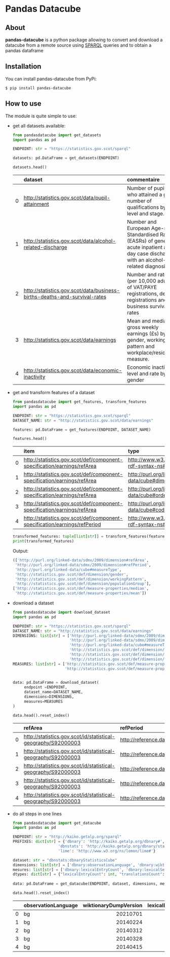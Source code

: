 Pandas Datacube
======

## About

**pandas-datacube** is a python package allowing to convert and download a datacube from a remote source using
[SPARQL](https://www.w3.org/TR/sparql11-overview/) queries and to obtain a pandas dataframe

## Installation

You can install pandas-datacube from PyPi:

```
$ pip install pandas-datacube
```

## How to use

The module is quite simple to use:

- get all datasets available:
   ```python
   from pandasdatacube import get_datasets
   import pandas as pd 
  
   ENDPOINT: str = "https://statistics.gov.scot/sparql"
   
   datasets: pd.DataFrame = get_datasets(ENDPOINT)
 
   datasets.head()
   ```
    |    | dataset                                                                   | commentaire |
    |---:|:--------------------------------------------------------------------------|:---------------------------------------------------------------------------------------------------------------------------------------------|
    |  0 | http://statistics.gov.scot/data/pupil-attainment                          | Number of pupils who attained a given number of qualifications by level and stage.                                                           |
    |  1 | http://statistics.gov.scot/data/alcohol-related-discharge                 | Number and European Age-sex Standardised Rates (EASRs) of general acute inpatient and day case discharges with an alcohol-related diagnosis. |
    |  2 | http://statistics.gov.scot/data/business-births-deaths-and-survival-rates | Number and rate (per 10,000 adults) of VAT/PAYE registrations, de-registrations and business survival rates                                  |
    |  3 | http://statistics.gov.scot/data/earnings                                  | Mean and median gross weekly earnings (£s) by gender, working pattern and workplace/residence measure.                                       |
    |  4 | http://statistics.gov.scot/data/economic-inactivity                       | Economic inactivity level and rate by gender|

- get and transform features of a dataset
   ```python
   from pandasdatacube import get_features, transform_features
   import pandas as pd

   ENDPOINT: str = "https://statistics.gov.scot/sparql"
   DATASET_NAME: str = "http://statistics.gov.scot/data/earnings"

   features: pd.DataFrame = get_features(ENDPOINT, DATASET_NAME)
   
   features.head()
   ```
    |    | item                                                                      | type                                            | property |
    |---:|:--------------------------------------------------------------------------|:------------------------------------------------|:----------------------------------------------------------|
    |  0 | http://statistics.gov.scot/def/component-specification/earnings/refArea   | http://www.w3.org/1999/02/22-rdf-syntax-ns#type | http://purl.org/linked-data/cube#ComponentSpecification   |
    |  1 | http://statistics.gov.scot/def/component-specification/earnings/refArea   | http://purl.org/linked-data/cube#dimension      | http://purl.org/linked-data/sdmx/2009/dimension#refArea   |
    |  2 | http://statistics.gov.scot/def/component-specification/earnings/refArea   | http://purl.org/linked-data/cube#order          | 1                                                         |
    |  3 | http://statistics.gov.scot/def/component-specification/earnings/refArea   | http://purl.org/linked-data/cube#codeList       | http://statistics.gov.scot/def/code-list/earnings/refArea |
    |  4 | http://statistics.gov.scot/def/component-specification/earnings/refPeriod | http://www.w3.org/1999/02/22-rdf-syntax-ns#type | http://purl.org/linked-data/cube#ComponentSpecification   |

   ```python
   transformed_features: tuple[list[str]] = transform_features(features)
   print(transformed_features)
  ```
  Output:
  ```python
  (['http://purl.org/linked-data/sdmx/2009/dimension#refArea',
   'http://purl.org/linked-data/sdmx/2009/dimension#refPeriod',
   'http://purl.org/linked-data/cube#measureType',
   'http://statistics.gov.scot/def/dimension/gender',
   'http://statistics.gov.scot/def/dimension/workingPattern', 
   'http://statistics.gov.scot/def/dimension/populationGroup'],
  ['http://statistics.gov.scot/def/measure-properties/median',
   'http://statistics.gov.scot/def/measure-properties/mean'])
  ```

- download a dataset

  ```python
  from pandasdatacube import download_dataset
  import pandas as pd
  
  ENDPOINT: str = "https://statistics.gov.scot/sparql"
  DATASET_NAME: str = "http://statistics.gov.scot/data/earnings"
  DIMENSIONS: list[str] = ['http://purl.org/linked-data/sdmx/2009/dimension#refArea',
                           'http://purl.org/linked-data/sdmx/2009/dimension#refPeriod',
                           'http://purl.org/linked-data/cube#measureType',
                           'http://statistics.gov.scot/def/dimension/gender',
                           'http://statistics.gov.scot/def/dimension/workingPattern', 
                           'http://statistics.gov.scot/def/dimension/populationGroup']
  MEASURES: list[str] = ['http://statistics.gov.scot/def/measure-properties/median',
                         'http://statistics.gov.scot/def/measure-properties/mean']
                      
  
  data: pd.DataFrame = download_dataset(
       endpoint =ENDPOINT,
       dataset_name=DATASET_NAME,
       dimensions=DIMENSIONS,
       measures=MEASURES
  )
  
  data.head().reset_index()
  ```
    |    | refArea                                                       | refPeriod                                 | measureType | gender                                               | workingPattern                                                   | populationGroup |   median |   mean |
    |---:|:--------------------------------------------------------------|:------------------------------------------|:---------------------------------------------------------|:-----------------------------------------------------|:-----------------------------------------------------------------|:------------------------------------------------------------------------|---------:|-------:|
    |  0 | http://statistics.gov.scot/id/statistical-geography/S92000003 | http://reference.data.gov.uk/id/year/1997 | http://statistics.gov.scot/def/measure-properties/median | http://statistics.gov.scot/def/concept/gender/male   | http://statistics.gov.scot/def/concept/working-pattern/full-time | http://statistics.gov.scot/def/concept/population-group/workplace-based |    340.8 |        |
    |  1 | http://statistics.gov.scot/id/statistical-geography/S92000003 | http://reference.data.gov.uk/id/year/1997 | http://statistics.gov.scot/def/measure-properties/mean   | http://statistics.gov.scot/def/concept/gender/male   | http://statistics.gov.scot/def/concept/working-pattern/full-time | http://statistics.gov.scot/def/concept/population-group/workplace-based |          |  387.1 |
    |  2 | http://statistics.gov.scot/id/statistical-geography/S92000003 | http://reference.data.gov.uk/id/year/1997 | http://statistics.gov.scot/def/measure-properties/median | http://statistics.gov.scot/def/concept/gender/male   | http://statistics.gov.scot/def/concept/working-pattern/part-time | http://statistics.gov.scot/def/concept/population-group/workplace-based |     80   |        |
    |  3 | http://statistics.gov.scot/id/statistical-geography/S92000003 | http://reference.data.gov.uk/id/year/1997 | http://statistics.gov.scot/def/measure-properties/mean   | http://statistics.gov.scot/def/concept/gender/male   | http://statistics.gov.scot/def/concept/working-pattern/part-time | http://statistics.gov.scot/def/concept/population-group/workplace-based |          |  110.9 |
    |  4 | http://statistics.gov.scot/id/statistical-geography/S92000003 | http://reference.data.gov.uk/id/year/1997 | http://statistics.gov.scot/def/measure-properties/median | http://statistics.gov.scot/def/concept/gender/female | http://statistics.gov.scot/def/concept/working-pattern/full-time | http://statistics.gov.scot/def/concept/population-group/workplace-based |    247   |        |

- do all steps in one lines

  ```python
  from pandasdatacube import get_datacube
  import pandas as pd
  
  ENDPOINT: str = "http://kaiko.getalp.org/sparql"
  PREFIXES: dict[str] = {'dbnary': 'http://kaiko.getalp.org/dbnary#',
                      'dbnstats': 'http://kaiko.getalp.org/dbnary/statistics/',
                      'lime': 'http://www.w3.org/ns/lemon/lime#'}
  
  dataset: str = "dbnstats:dbnaryStatisticsCube"
  dimensions: list[str] = ['dbnary:observationLanguage', 'dbnary:wiktionaryDumpVersion']
  mesures: list[str] = ['dbnary:lexicalEntryCount', 'dbnary:lexicalSenseCount', 'dbnary:pageCount', 'dbnary:translationsCount']
  dtypes: dict[str] = {"lexicalEntryCount": int, "translationsCount": int, "lexicalSenseCount": int, "pageCount": int}
   
  data: pd.DataFrame = get_datacube(ENDPOINT, dataset, dimensions, mesures, dtypes, PREFIXES)

  data.head().reset_index()
  ```
    |    | observationLanguage   |   wiktionaryDumpVersion |   lexicalEntryCount |   lexicalSenseCount |   pageCount |   translationsCount |
    |---:|:----------------------|------------------------:|--------------------:|--------------------:|------------:|--------------------:|
    |  0 | bg                    |                20210701 |               18626 |               18420 |       27050 |               18086 |
    |  1 | bg                    |                20140224 |               18831 |               18798 |       27071 |               13888 |
    |  2 | bg                    |                20140312 |               18829 |               18796 |       27068 |               13895 |
    |  3 | bg                    |                20140328 |               18828 |               18795 |       27072 |               13909 |
    |  4 | bg                    |                20140415 |               18822 |               18294 |       27068 |               13920 |
    
